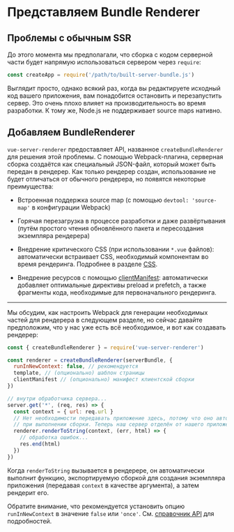 # Представляем Bundle Renderer

## Проблемы с обычным SSR

До этого момента мы предполагали, что сборка с кодом серверной части будет напрямую использоваться сервером через `require`:

``` js
const createApp = require('/path/to/built-server-bundle.js')
```

Выглядит просто, однако всякий раз, когда вы редактируете исходный код вашего приложения, вам понадобится остановить и перезапустить сервер. Это очень плохо влияет на производительность во время разработки. К тому же, Node.js не поддерживает source maps нативно.

## Добавляем BundleRenderer

`vue-server-renderer` предоставляет API, названное `createBundleRenderer` для решения этой проблемы. С помощью Webpack-плагина, серверная сборка создаётся как специальный JSON-файл, который может быть передан в рендерер. Как только рендерер создан, использование не будет отличаться от обычного рендерера, но появятся некоторые преимущества:

- Встроенная поддержка source map (с помощью `devtool: 'source-map'` в конфигурации Webpack)

- Горячая перезагрузка в процессе разработки и даже развёртывания (путём простого чтения обновлённого пакета и пересоздания экземпляра рендерера)

- Внедрение критического CSS (при использовании `*.vue` файлов): автоматически встраивает CSS, необходимый компонентам во время рендеринга. Подробнее в разделе [CSS](./css.md).

- Внедрение ресурсов с помощью [clientManifest](./api.md#clientmanifest): автоматически добавляет оптимальные директивы preload и prefetch, а также фрагменты кода, необходимые для первоначального рендеринга.

---

Мы обсудим, как настроить Webpack для генерации необходимых частей для рендерера в следующем разделе, но сейчас давайте предположим, что у нас уже есть всё необходимое, и вот как создавать рендерер:

``` js
const { createBundleRenderer } = require('vue-server-renderer')

const renderer = createBundleRenderer(serverBundle, {
  runInNewContext: false, // рекомендуется
  template, // (опционально) шаблон страницы
  clientManifest // (опционально) манифест клиентской сборки
})

// внутри обработчика сервера...
server.get('*', (req, res) => {
  const context = { url: req.url }
  // Нет необходимости передавать приложение здесь, потому что оно автоматически создаётся
  // при выполнении сборки. Теперь наш сервер отделён от нашего приложения Vue!
  renderer.renderToString(context, (err, html) => {
    // обработка ошибок...
    res.end(html)
  })
})
```

Когда `renderToString` вызывается в рендерере, он автоматически выполнит функцию, экспортируемую сборкой для создания экземпляра приложения (передавая `context` в качестве аргумента), а затем рендерит его.

Обратите внимание, что рекомендуется установить опцию `runInNewContext` в значение `false` или `'once'`. См. [справочник API](./api.md#runinnewcontext) для подробностей.
